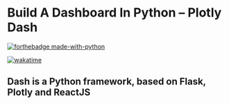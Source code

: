 # Build A Dashboard In Python – Plotly Dash

[![forthebadge made-with-python](http://ForTheBadge.com/images/badges/made-with-python.svg)](https://www.python.org/)  
 
[![wakatime](https://wakatime.com/badge/github/jesussantana/DashApp.svg)](https://wakatime.com/badge/github/jesussantana/DashApp)

## Dash is a Python framework, based on Flask, Plotly and ReactJS